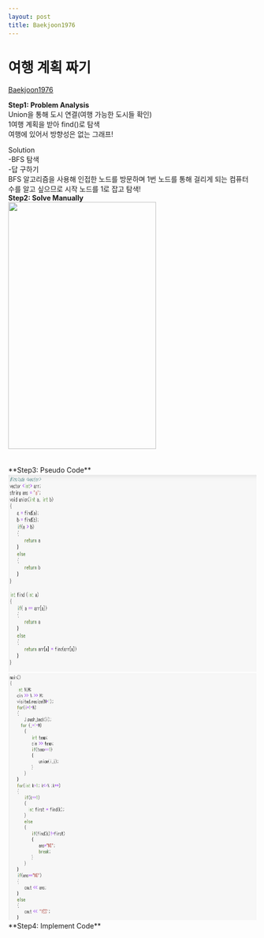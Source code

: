 ```yaml
---
layout: post
title: Baekjoon1976
---
```


# 여행 계획 짜기 #
[Baekjoon1976](https://www.acmicpc.net/problem/1976)


**Step1: Problem Analysis**<br/>
Union을 통해 도시 연결(여행 가능한 도시들 확인)<br/>
1여행 계획을 받아 find()로 탐색<br/>
여행에 있어서 방향성은 없는 그래프!

Solution<br/>
-BFS 탐색<br/>
-답 구하기<br/>
BFS 알고리즘을 사용해 인접한 노드를 방문하며 1번 노드를 통해 걸리게 되는 컴퓨터 수를 알고 싶으므로 시작 노드를 1로 잡고 탐색! <br/>
**Step2: Solve Manually**<br/>
<img src="/_images/Baek1976_1.jpg" width="300" height="500">

<br/>
**Step3: Pseudo Code**<br/>
<img src="/_images/Baek1976_1.png" width="700" height="400">
<img src="/_images/Baek1976_2.png" width="700" height="500">
<br/>
**Step4: Implement Code** 
<script src="https://gist.github.com/growingpenguin/b1743f99d720e6c4d8d4587883ed526f.js"></script>

